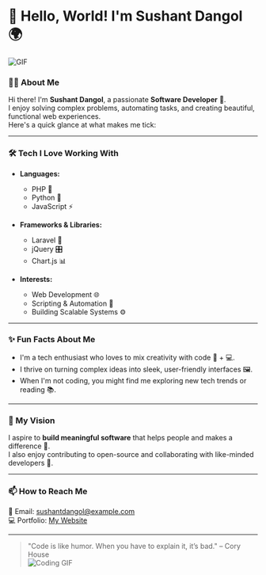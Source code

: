 # 👋 Hello, World! I'm Sushant Dangol 🌍

![GIF](https://media.giphy.com/media/26AHONQ79FdWZhAI0/giphy.gif)

### 🧑‍💻 About Me  
Hi there! I'm **Sushant Dangol**, a passionate **Software Developer** 🚀.  
I enjoy solving complex problems, automating tasks, and creating beautiful, functional web experiences.  
Here's a quick glance at what makes me tick:  

---

### 🛠️ Tech I Love Working With  
- **Languages:**  
  - PHP 🐘  
  - Python 🐍  
  - JavaScript ⚡  

- **Frameworks & Libraries:**  
  - Laravel 🎵  
  - jQuery 🎛️  
  - Chart.js 📊  

- **Interests:**  
  - Web Development 🌐  
  - Scripting & Automation 🤖  
  - Building Scalable Systems ⚙️  

---

### ✨ Fun Facts About Me  
- I'm a tech enthusiast who loves to mix creativity with code 🎨 + 💻.  
- I thrive on turning complex ideas into sleek, user-friendly interfaces 🖼️.  
- When I'm not coding, you might find me exploring new tech trends or reading 📚.  

---

### 🚀 My Vision  
I aspire to **build meaningful software** that helps people and makes a difference 🌟.  
I also enjoy contributing to open-source and collaborating with like-minded developers 🤝.  

---

### 📫 How to Reach Me  
📧 Email: sushantdangol@example.com  
💻 Portfolio: [My Website](https://your-website.com)  

---

> "Code is like humor. When you have to explain it, it’s bad." – Cory House  
![Coding GIF](https://media.giphy.com/media/LmNwrBhejkK9EFP504/giphy.gif)

